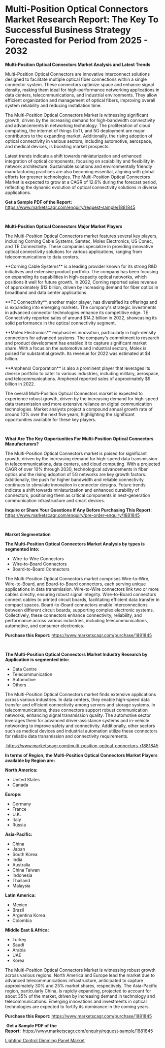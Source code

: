 <p><h1>Multi-Position Optical Connectors Market Research Report: The Key To Successful Business Strategy Forecasted for Period from 2025 - 2032</h1></p><p><strong>Multi-Position Optical Connectors Market Analysis and Latest Trends</strong></p>
<p><p>Multi-Position Optical Connectors are innovative interconnect solutions designed to facilitate multiple optical fiber connections within a single connector system. These connectors optimize space and enhance signal density, making them ideal for high-performance networking applications in data centers, telecommunications, and industrial environments. They allow efficient organization and management of optical fibers, improving overall system reliability and reducing installation time.</p><p>The Multi-Position Optical Connectors Market is witnessing significant growth, driven by the increasing demand for high-bandwidth connectivity and advancements in networking technology. The proliferation of cloud computing, the internet of things (IoT), and 5G deployment are major contributors to the expanding market. Additionally, the rising adoption of optical connectivity in various sectors, including automotive, aerospace, and medical devices, is boosting market prospects.</p><p>Latest trends indicate a shift towards miniaturization and enhanced integration of optical components, focusing on scalability and flexibility in network architecture. Sustainable solutions and environmentally friendly manufacturing practices are also becoming essential, aligning with global efforts for greener technologies. The Multi-Position Optical Connectors Market is expected to grow at a CAGR of 12.6% during the forecast period, reflecting the dynamic evolution of optical connectivity solutions in diverse applications.</p></p>
<p><strong>Get a Sample PDF of the Report:&nbsp;</strong> <a href="https://www.marketscagr.com/enquiry/request-sample/1881845?utm_campaign=1895&utm_medium=2&utm_source=Github&utm_content=ia&utm_term=13022025&utm_id=multi-position-optical-connectors">https://www.marketscagr.com/enquiry/request-sample/1881845</a></p>
<p>&nbsp;</p>
<p><strong>Multi-Position Optical Connectors Major Market Players</strong></p>
<p><p>The Multi-Position Optical Connectors market features several key players, including Corning Cable Systems, Samtec, Molex Electronics, US Conec, and TE Connectivity. These companies specialize in providing innovative optical connectivity solutions for various applications, ranging from telecommunications to data centers.</p><p>**Corning Cable Systems** is a leading provider known for its strong R&D initiatives and extensive product portfolio. The company has been focusing on expanding its capabilities in high-capacity optical networks, which positions it well for future growth. In 2022, Corning reported sales revenue of approximately $12 billion, driven by increasing demand for fiber optics in broadband and data center applications.</p><p>**TE Connectivity**, another major player, has diversified its offerings and is expanding into emerging markets. The company's strategic investments in advanced connector technologies enhance its competitive edge. TE Connectivity reported sales of around $14.2 billion in 2022, showcasing its solid performance in the optical connectivity segment.</p><p>**Molex Electronics** emphasizes innovation, particularly in high-density connectors for advanced systems. The company's commitment to research and product development has enabled it to capture significant market share. With a focus on the automotive and industrial sectors, Molex is poised for substantial growth. Its revenue for 2022 was estimated at $4 billion.</p><p>**Amphenol Corporation** is also a prominent player that leverages its diverse portfolio to cater to various industries, including military, aerospace, and telecommunications. Amphenol reported sales of approximately $9 billion in 2022.</p><p>The overall Multi-Position Optical Connectors market is expected to experience robust growth, driven by the increasing demand for high-speed data transmission and more extensive reliance on digital communication technologies. Market analysts project a compound annual growth rate of around 10% over the next five years, highlighting the significant opportunities available for these key players.</p></p>
<p>&nbsp;</p>
<p><strong>What Are The Key Opportunities For Multi-Position Optical Connectors Manufacturers?</strong></p>
<p><p>The Multi-Position Optical Connectors market is poised for significant growth, driven by the increasing demand for high-speed data transmission in telecommunications, data centers, and cloud computing. With a projected CAGR of over 10% through 2030, technological advancements in fiber optics and the rising adoption of 5G networks are key growth factors. Additionally, the push for higher bandwidth and reliable connectivity continues to stimulate innovation in connector designs. Future trends indicate a shift towards miniaturization and enhanced durability of connectors, positioning them as critical components in next-generation communication infrastructure and smart devices.</p></p>
<p><strong>Inquire or Share Your Questions If Any Before Purchasing This Report:</strong> <a href="https://www.marketscagr.com/enquiry/pre-order-enquiry/1881845?utm_campaign=1895&utm_medium=2&utm_source=Github&utm_content=ia&utm_term=13022025&utm_id=multi-position-optical-connectors">https://www.marketscagr.com/enquiry/pre-order-enquiry/1881845</a></p>
<p>&nbsp;</p>
<p><strong>Market Segmentation</strong></p>
<p><strong>The Multi-Position Optical Connectors Market Analysis by types is segmented into:</strong></p>
<p><ul><li>Wire-to-Wire Connectors</li><li>Wire-to-Board Connectors</li><li>Board-to-Board Connectors</li></ul></p>
<p><p>The Multi-Position Optical Connectors market comprises Wire-to-Wire, Wire-to-Board, and Board-to-Board connectors, each serving unique applications in data transmission. Wire-to-Wire connectors link two or more cables directly, ensuring robust signal integrity. Wire-to-Board connectors connect cables to printed circuit boards, facilitating efficient data transfer in compact spaces. Board-to-Board connectors enable interconnections between different circuit boards, supporting complex electronic systems. Collectively, these connectors enhance connectivity, reliability, and performance across various industries, including telecommunications, automotive, and consumer electronics.</p></p>
<p><strong>Purchase this Report:&nbsp;</strong><a href="https://www.marketscagr.com/purchase/1881845?utm_campaign=1895&utm_medium=2&utm_source=Github&utm_content=ia&utm_term=13022025&utm_id=multi-position-optical-connectors">https://www.marketscagr.com/purchase/1881845</a></p>
<p>&nbsp;</p>
<p><strong>The Multi-Position Optical Connectors Market Industry Research by Application is segmented into:</strong></p>
<p><ul><li>Data Centre</li><li>Telecommunication</li><li>Automotive</li><li>Others</li></ul></p>
<p><p>The Multi-Position Optical Connectors market finds extensive applications across various industries. In data centers, they enable high-speed data transfer and efficient connectivity among servers and storage systems. In telecommunications, these connectors support robust communication networks, enhancing signal transmission quality. The automotive sector leverages them for advanced driver-assistance systems and in-vehicle networking to improve safety and connectivity. Additionally, other sectors such as medical devices and industrial automation utilize these connectors for reliable data transmission and connectivity requirements.</p></p>
<p><a href="https://www.marketscagr.com/multi-position-optical-connectors-r1881845?utm_campaign=1895&utm_medium=2&utm_source=Github&utm_content=ia&utm_term=13022025&utm_id=multi-position-optical-connectors">&nbsp;https://www.marketscagr.com/multi-position-optical-connectors-r1881845</a></p>
<p><strong>In terms of Region, the Multi-Position Optical Connectors Market Players available by Region are:</strong></p>
<p>
    <p> <strong> North America: </strong>
        <ul>
            <li>United States</li>
            <li>Canada</li>
        </ul>
        </p> 
    <p> <strong> Europe: </strong>
        <ul>
            <li>Germany</li>
            <li>France</li>
            <li>U.K.</li>
            <li>Italy</li>
            <li>Russia</li>
        </ul>
        </p> 
    <p> <strong> Asia-Pacific: </strong>
        <ul>
            <li>China</li>
            <li>Japan</li>
            <li>South Korea</li>
            <li>India</li>
            <li>Australia</li>
            <li>China Taiwan</li>
            <li>Indonesia</li>
            <li>Thailand</li>
            <li>Malaysia</li>
        </ul>
        </p> 
    <p> <strong> Latin America: </strong>
        <ul>
            <li>Mexico</li>
            <li>Brazil</li>
            <li>Argentina Korea</li>
            <li>Colombia</li>
        </ul>
        </p> 
    <p> <strong> Middle East & Africa: </strong>
        <ul>
            <li>Turkey</li>
            <li>Saudi</li>
            <li>Arabia</li>
            <li>UAE</li>
            <li>Korea</li>
        </ul>
    </p>
    </p>
<p><p>The Multi-Position Optical Connectors Market is witnessing robust growth across various regions. North America and Europe lead the market due to advanced telecommunications infrastructure, anticipated to capture approximately 30% and 25% market shares, respectively. The Asia-Pacific region, particularly China, is rapidly expanding, projected to account for about 35% of the market, driven by increasing demand in technology and telecommunications. Emerging innovations and investments in optical technologies are expected to fortify its dominance in the coming years.</p></p>
<p><strong>Purchase this Report: </strong><a href="https://www.marketscagr.com/purchase/1881845?utm_campaign=1895&utm_medium=2&utm_source=Github&utm_content=ia&utm_term=13022025&utm_id=multi-position-optical-connectors">https://www.marketscagr.com/purchase/1881845</a></p>
<p>&nbsp;<strong>Get a Sample PDF of the Report:&nbsp;&nbsp;</strong><a href="https://www.marketscagr.com/enquiry/request-sample/1881845?utm_campaign=1895&utm_medium=2&utm_source=Github&utm_content=ia&utm_term=13022025&utm_id=multi-position-optical-connectors">https://www.marketscagr.com/enquiry/request-sample/1881845</a></p>
<p><strong></strong></p>
<p><p><a href="https://github.com/mahnoor2003/Market-Research-Report-List-7/blob/main/lighting-control-dimming-panel-market.md?utm_campaign=1895&utm_medium=2&utm_source=Github&utm_content=ia&utm_term=13022025&utm_id=multi-position-optical-connectors">Lighting Control Dimming Panel Market</a></p></p>